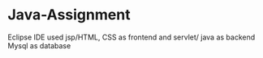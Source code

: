# Java-Assignment

Eclipse IDE
used jsp/HTML, CSS as frontend and servlet/ java as backend
Mysql as database

